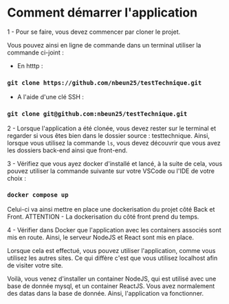 # Comment démarrer l'application 

1 - Pour se faire, vous devez commencer par cloner le projet. 

Vous pouvez ainsi en ligne de commande dans un terminal utiliser la commande ci-joint : 

- En htttp : 
### `git clone https://github.com/nbeun25/testTechnique.git`

- A l'aide d'une clé SSH :
### `git clone git@github.com:nbeun25/testTechnique.git`

2 - Lorsque l'application a été clonée, vous devez rester sur le terminal et regarder si vous êtes bien dans le dossier source : testtechnique. 
Ainsi, lorsque vous utilisez la commande `ls`, vous devez découvrir que vous avez les dossiers back-end ainsi que front-end. 

3 - Vérifiez que vous ayez docker d'installé et lancé, à la suite de cela, vous pouvez utiliser la commande suivante sur votre VSCode ou l'IDE de votre choix : 

### `docker compose up`

Celui-ci va ainsi mettre en place une dockerisation du projet côté Back et Front. ATTENTION - La dockerisation du côté front prend du temps.  

4 - Vérifier dans Docker que l'application avec les containers associés sont mis en route. Ainsi, le serveur NodeJS et React sont mis en place. 

Lorsque cela est effectué, vous pouvez utiliser l'application, comme vous utilisez les autres sites. Ce qui diffère c'est que vous utilisez localhost afin de visiter votre site. 

Voilà, vous venez d'installer un container NodeJS, qui est utilisé avec une base de donnée mysql, et un container ReactJS. Vous avez normalement des datas dans la base de donnée. Ainsi, l'application va fonctionner. 